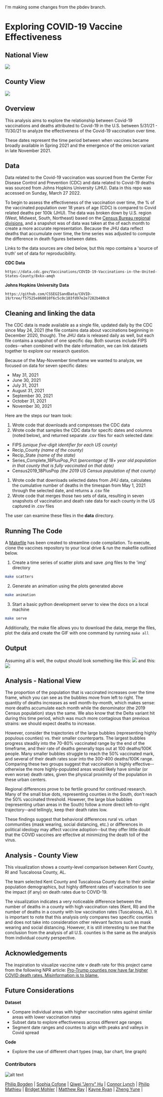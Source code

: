 I'm making some changes from the pbdev branch.

# Exploring COVID-19 Vaccine Effectiveness
## National View
![](img/animation.gif)

## County View
![](img/comparison.png)

## Overview 
This analysis aims to explore the relationship between Covid-19 vaccinations and deaths attributed to Covid-19 in the U.S. between 5/31/21 - 11/30/21 to analyze the effectiveness of the Covid-19 vaccination over time.  

These dates represent the time period between when vaccines became broadly available in Spring 2021 and the emergence of the omicron variant in late November 2021.

## Data

Data related to the Covid-19 vaccination was sourced from the Center For Disease Control and Prevention (CDC) and data related to Covid-19 deaths was sourced from Johns Hopkins University (JHU). Data in this repo was accessed on Sunday, March 27 2022. 

To begin to assess the effectiveness of the vaccination over time, the % of the vaccinated population over 18 years of age (CDC) is compared to Covid related deaths per 100k (JHU). The data was broken down by U.S. region (West, Midwest, South, Northeast) based on the [Census Bureau regional divisions](https://www2.census.gov/geo/pdfs/maps-data/maps/reference/us_regdiv.pdf), and a snapshot was of data was taken at the of each month to create a more accurate representation. Because the JHU data reflect deaths that accumulate over time, the time series was adjusted to compute the difference in death figures between dates.  

Links to the data sources are cited below, but this repo contains a 'source of truth' set of data for reproducibility. 

**CDC Data**
```
https://data.cdc.gov/Vaccinations/COVID-19-Vaccinations-in-the-United-States-County/8xkx-amqh
``` 

**Johns Hopkins University Data**
```
https://github.com/CSSEGISandData/COVID-19/tree/f57525e860010f6c5c0c103fd97e2e7282b480c8
```
## Cleaning and linking the data
The CDC data is made available as a single file, updated daily by the CDC since May 24, 2021 (the file contains data about vaccinations beginning in December 2020, though). The JHU data is released daily as well, but each file contains a snapshot of one specific day. Both sources include FIPS codes--when combined with the date information, we can link datasets together to explore our research question.  

Because of the May-November timeframe we wanted to analyze, we focused on data for seven specific dates:
* May 31, 2021
* June 30, 2021
* July 31, 2021
* August 31, 2021
* September 30, 2021
* October 31, 2021
* November 30, 2021

Here are the steps our team took:
1. Wrote code that downloads and compresses the CDC data
1. Wrote code that samples the CDC data for specifc dates and columns (noted below), and returned separate .csv files for each selected date:
* FIPS *(unique five-digit identifier for each US county)*
* Recip_County *(name of the county)*
* Recip_State *(name of the state)*
* Series_Complete_18PlusPop_Pct *(percentage of 18+ year old population in that county that is fully vaccinated on that date)*
* Census2019_18PlusPop *(the 2019 US Census population of that county)*
1. Wrote code that downloads selected dates from JHU data, calculates the cumulative number of deaths in the timespan from May 1, 2021 through the selected date, and returns a .csv file 
1. Wrote code that merges those two sets of data, resulting in seven snapshots of vaccination and death rate data for each county in the US captured in .csv files

The user can examine these files in the **data** directory. 


## Running The Code 

A [Makefile](./Makefile) has been created to streamline code compilation. To execute, clone the vaccines repository to your local drive & run the makefile outlined below.

1. Create a time series of scatter plots and save .png files to the 'img' directory
```bash
make scatters
```
2. Generate an animation using the plots generated above
```bash
make animation
```
3. Start a basic python development server to view the docs on a local machine
```bash
make serve
```

Additionally, the make file allows you to download the data, merge the files, plot the data and create the GIF with one command by running ```make all```

## Output
Assuming all is well, the output should look something like this:
![](img/animation.gif)
and this:
![](img/comparison.png)

## Analysis - National View
The proportion of the population that is vaccinated increases over the time frame, which you can see as the bubbles move from left to right. The quantity of deaths increases as well month-by-month, which makes sense: more deaths accumulate each month while the denominator (the 2019 Census population) stays the same. We also know that the Delta variant hit during this time period, which was much more contagious than previous strains: we should expect deaths to increase.  
  
However, consider the trajectories of the large bubbles (representing highly populous counties) vs. their smaller counterparts. The largest bubbles progress steadily into the 70-80% vaccinated range by the end of the timeframe, and their rate of deaths generally tops out at 100 deaths/100K people. Many smaller bubbles struggle to reach the 50% vaccinated mark, and several of their death rates soar into the 300-400 deaths/100K range. Comparing these two groups suggest that vaccination is highly effective--otherwise the more highly-populated areas would likely have similar (or even worse) death rates, given the physical proximity of the population in these urban centers.   
  
Regional differences prove to be fertile ground for continued research. Many of the small blue dots, representing counties in the South, don't reach the 50% vaccinated threshold. However, the large blue bubbles (representing urban areas in the South) follow a more direct left-to-right trajectory--and tellingly, keep their death rates low.  
  
These findings suggest that behavioral differences rural vs. urban communities (mask wearing, social distancing, etc.) or differences in political ideology may affect vaccine adoption--but they offer little doubt that the COVID vaccines are effective at minimizing the death toll of the virus. 
  
## Analysis - County View
This visualization shows a county-level comparison between Kent County, RI and Tuscaloosa County, AL.

The team selected Kent County and Tuscaloosa County due to their similar population demographics, but highly different rates of vaccination to see the impact (if any) on death rates due to COVID-19. 

The visualization indicates a very noticeable difference between the number of deaths in a county with high vaccination rates (Kent, RI) and the number of deaths in a county with low vaccination rates (Tuscaloosa, AL). It is important to note that this analysis only compares two specific counties and does not take into consideration other relevant factors such as mask wearing and social distancing. However, it is still interesting to see that the conclusion from the analysis of all U.S. counties is the same as the analysis from individual county perspective.

## Acknowledgements

The inspiration to visualize vaccine rate v death rate for this project came from the following NPR article: [Pro-Trump counties now have far higher COVID death rates. Misinformation is to blame.](https://www.npr.org/sections/health-shots/2021/12/05/1059828993/data-vaccine-misinformation-trump-counties-covid-death-rate)

## Future Considerations

**Dataset**  
  * Compare individual areas with higher vaccination rates against similar areas with lower vaccination rates
  * Subset data to explore effectiveness across different age ranges 
  * Segment date ranges and countes to align with peaks and valleys in Covid spread

**Code**  
  * Explore the use of different chart types (map, bar chart, line graph)

### Contributors

![alt text](https://github.com/ds5010/vaccines/raw/MatthewjRay_Assigment05/Screen%20Shot%202022-03-01%20at%204.29.38%20PM.png)

[Philip Bogden](https://github.com/pbogden) | [Sophia Cofone](https://github.com/sophiacofone) | [Qiwei "Jerry" Hu](https://github.com/JerryV77) |
[Connor Lynch](https://github.com/CCLynch) | [Philip Mathieu](https://github.com/PhilipMathieu) | [Bridget Mohler](https://github.com/b-mohler) |
[Matthew Ray](https://github.com/MatthewjRay) | [Kayne Ryan](https://github.com/kayneryan) | [Zheng Yune](https://github.com/zyune) |
